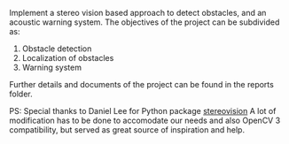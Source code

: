 Implement a stereo vision based approach to detect obstacles, and an acoustic warning system.
The objectives of the project can be subdivided as:
1. Obstacle detection
2. Localization of obstacles
3. Warning system

Further details and documents of the project can be found in the reports folder.

PS: Special thanks to Daniel Lee for Python package [stereovision](https://pypi.python.org/pypi/StereoVision/1.0.1)
A lot of modification has to be done to accomodate our needs and also OpenCV 3 compatibility, but served as great source of inspiration and help.

